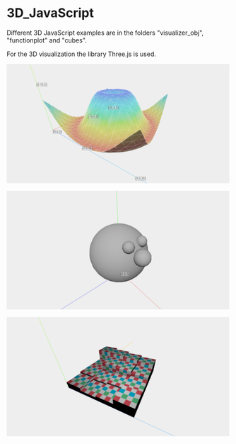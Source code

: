 # 3D_JavaScript

Different 3D JavaScript examples are in the folders "visualizer_obj", "functionplot" and "cubes".

For the 3D visualization the library Three.js is used.

![alt text](https://github.com/jkrn/3D_JavaScript/blob/main/images/functionplot.png?raw=true)

![alt text](https://github.com/jkrn/3D_JavaScript/blob/main/images/visualizer_obj.png?raw=true)

![alt text](https://github.com/jkrn/3D_JavaScript/blob/main/images/cubes.png?raw=true)
